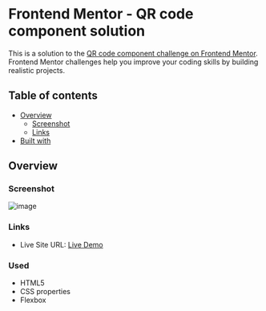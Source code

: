 # Frontend Mentor - QR code component solution

This is a solution to the [QR code component challenge on Frontend Mentor](https://www.frontendmentor.io/challenges/qr-code-component-iux_sIO_H). Frontend Mentor challenges help you improve your coding skills by building realistic projects.

## Table of contents

- [Overview](#overview)
  - [Screenshot](#screenshot)
  - [Links](#links)
- [Built with](#built-with)

## Overview

### Screenshot

![image](https://github.com/MohakGogia/QR-code-component-challenge/assets/51714505/0984ee48-133f-4dd1-afc8-9d7918110ed6)


### Links

- Live Site URL: [Live Demo](https://mohakgogia.github.io/QR-code-component-challenge/)

### Used

- HTML5
- CSS properties
- Flexbox

